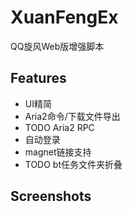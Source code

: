 XuanFengEx
==========

QQ旋风Web版增强脚本

Features
--------

- UI精简
- Aria2命令/下载文件导出
- TODO Aria2 RPC
- 自动登录
- magnet链接支持
- TODO bt任务文件夹折叠


Screenshots
-----------


